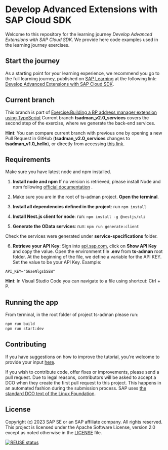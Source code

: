 # Develop Advanced Extensions with SAP Cloud SDK

Welcome to this repository for the learning journey _Develop Advanced Extensions with SAP Cloud SDK_. We provide here code examples used in the learning journey exercises.

## Start the journey

As a starting point for your learning experience, we recommend you go to the full learning journey, published on [SAP Learning](https://learning.sap.com) at the following link: [Develop Advanced Extensions with SAP Cloud SDK](https://learning.sap.com/learning-journey/develop-advanced-extensions-with-sap-cloud-sdk).

## Current branch

This branch is part of [Exercise:Building a BP address manager extension using TypeScript](https://learning.sap.com/learning-journey/develop-advanced-extensions-with-sap-cloud-sdk/exercise-building-a-bp-address-manager-extension-using-typescript_a3b13216-a20d-407c-9469-157628546623)
Current branch **tsadman_v2.0_services** covers the second step of the exercise, where we generate the back-end services.

**Hint**: You can compare current branch with previous one by opening a new Pull Request in GitHub (**tsadman_v2.0_services** changes to **tsadman_v1.0_hello**), or directly from accessing [this link](https://github.com/SAP-samples/cloud-sdk-learning-journey/compare/tsadman_v1.0_hello...tsadman_v2.0_services?expand=1).

## Requirements

Make sure you have latest node and npm installed.

1. **Install node and npm**
   If no version is retrieved, please install Node and npm following [official documentation](https://nodejs.org/en/download) .

2. Make sure you are in the root of ts-adman project. **Open the terminal**.

3. **Install all dependencies defined in the project**: run `npm install`
4. **Install Nest.js client for node**: run: `npm install -g @nestjs/cli`
5. **Generate the OData services**: run: `npm run generate:client`

Check the services were generated under **service-specifications** folder.

6. **Retrieve your API Key**: Sign into [api.sap.com](https://api.sap.com/api/API_BUSINESS_PARTNER/overview), click on **Show API Key** and copy the value.
   Open the environment file **.env** from **ts-adman** root folder. At the beginning of the file, we define a variable for the API KEY. Set the value to be your API Key. Example:

```
API_KEY="G6aeNlgsbSEW"
```

**Hint**: In Visual Studio Code you can navigate to a file using shortcut: Ctrl + P.

## Running the app

From terminal, in the root folder of project ts-adman please run:

```sh
npm run build
npm run start:dev
```

## Contributing

If you have suggestions on how to improve the tutorial, you're welcome to provide your input [here](https://github.com/SAP-samples/cloud-sdk-learning-journey/issues).

If you wish to contribute code, offer fixes or improvements, please send a pull request. Due to legal reasons, contributors will be asked to accept a DCO when they create the first pull request to this project. This happens in an automated fashion during the submission process. SAP uses [the standard DCO text of the Linux Foundation](https://developercertificate.org/).

## License

Copyright (c) 2023 SAP SE or an SAP affiliate company. All rights reserved. This project is licensed under the Apache Software License, version 2.0 except as noted otherwise in the [LICENSE](LICENSE) file.

[![REUSE status](https://api.reuse.software/badge/github.com/SAP-samples/cloud-sdk-learning-journey)](https://api.reuse.software/info/github.com/SAP-samples/cloud-sdk-learning-journey)
